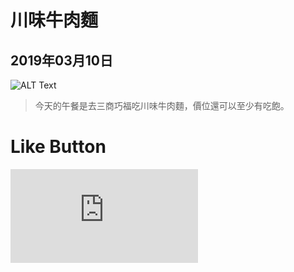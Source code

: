 # 川味牛肉麵
## 2019年03月10日

![ALT Text](https://lazyteatime.github.io/2019/2019-03-10/beef%20noodle.jpg "川味牛肉麵")

>今天的午餐是去三商巧福吃川味牛肉麵，價位還可以至少有吃飽。

# Like Button

  <iframe class="lc-margin-top-64 lc-margin-bottom-32 lc-mobile" data-v-b66e9a5a="" frameborder="0" src="https://button.like.co/in/embed/lazy_tea_time/button?referrer=https://lazyteatime.github.io/2019/2019-03-10/2019-03-10&amp;type=wp"> </iframe>
